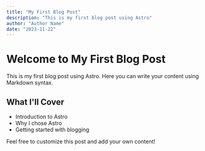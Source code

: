 ```yaml
---
title: "My First Blog Post"
description: "This is my first blog post using Astro"
author: "Author Name"
date: "2023-11-22"
---
```


# Welcome to My First Blog Post

This is my first blog post using Astro. Here you can write your content using Markdown syntax.

## What I'll Cover

- Introduction to Astro
- Why I chose Astro
- Getting started with blogging

Feel free to customize this post and add your own content!